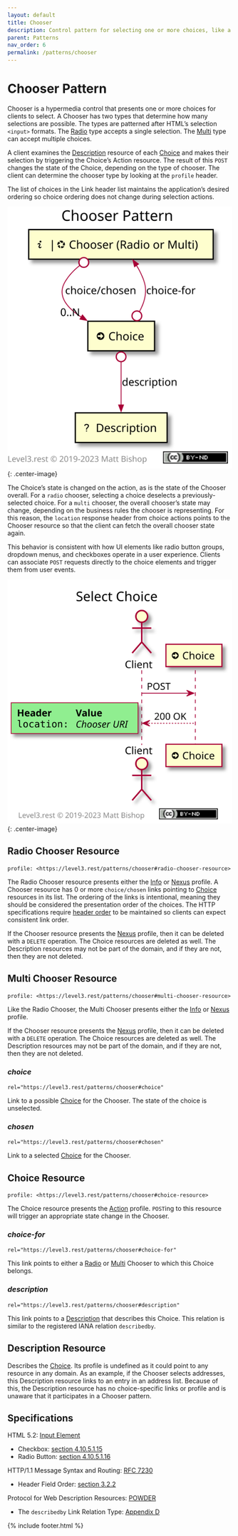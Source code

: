 ```yaml
---
layout: default
title: Chooser
description: Control pattern for selecting one or more choices, like a dropdown, a radio button or a checkbox.
parent: Patterns
nav_order: 6
permalink: /patterns/chooser
---
```

# Chooser Pattern

Chooser is a hypermedia control that presents one or more choices for clients to select. A Chooser has two types that determine how many selections are possible. The types are patterned after HTML’s selection `<input>` formats. The [Radio](#radio-chooser-resource) type accepts a single selection. The [Multi](#multi-chooser-resource) type can accept multiple choices.

A client examines the [Description](#description-resource) resource of each [Choice](#choice-resource) and makes their selection by triggering the Choice’s Action resource. The result of this `POST` changes the state of the Choice, depending on the type of chooser. The client can determine the chooser type by looking at the `profile` header.

The list of choices in the Link header list maintains the application’s desired ordering so choice ordering does not change during selection actions.

![](chooser/relations.svg){: .center-image}

The Choice’s state is changed on the action, as is the state of the Chooser overall. For a `radio` chooser, selecting a choice deselects a previously-selected choice. For a `multi` chooser, the overall chooser’s state may change, depending on the business rules the chooser is representing. For this reason, the `location` response header from choice actions points to the Chooser resource so that the client can fetch the overall chooser state again.

This behavior is consistent with how UI elements like radio button groups, dropdown menus, and checkboxes operate in a user experience. Clients can associate `POST` requests directly to the choice elements and trigger them from user events.

![](chooser/interactions.svg){: .center-image}

## Radio Chooser Resource

```
profile: <https://level3.rest/patterns/chooser#radio-chooser-resource>
```

The Radio Chooser resource presents either the [Info](../profiles/info.md) or [Nexus](../profiles/nexus.md) profile. A Chooser resource has 0 or more `choice/chosen` links pointing to [Choice](#choice-resource) resources in its list. The ordering of the links is intentional, meaning they should be considered the presentation order of the choices. The HTTP specifications require [header order](https://tools.ietf.org/html/rfc7230#section-3.2.2) to be maintained so clients can expect consistent link order.

If the Chooser resource presents the [Nexus](../profiles/nexus.md) profile, then it can be deleted with a `DELETE` operation. The Choice resources are deleted as well. The Description resources may not be part of the domain, and if they are not, then they are not deleted.

## Multi Chooser Resource

```
profile: <https://level3.rest/patterns/chooser#multi-chooser-resource>
```

Like the Radio Chooser, the Multi Chooser presents either the [Info](../profiles/info.md) or [Nexus](../profiles/nexus.md) profile.

If the Chooser resource presents the [Nexus](../profiles/nexus.md) profile, then it can be deleted with a `DELETE` operation. The Choice resources are deleted as well. The Description resources may not be part of the domain, and if they are not, then they are not deleted.

### *choice*

```
rel="https://level3.rest/patterns/chooser#choice"
```

Link to a possible [Choice](#choice-resource) for the Chooser. The state of the choice is unselected.

### *chosen*

```
rel="https://level3.rest/patterns/chooser#chosen"
```

Link to a selected [Choice](#choice-resource) for the Chooser.

## Choice Resource

```
profile: <https://level3.rest/patterns/chooser#choice-resource>
```

The Choice resource presents the [Action](../profiles/action.md) profile. `POST`ing to this resource will trigger an appropriate state change in the Chooser.

### *choice-for*

```
rel="https://level3.rest/patterns/chooser#choice-for"
```

This link points to either a [Radio](#radio-chooser-resource) or [Multi](#multi-chooser-resource) Chooser to which this Choice belongs.

### *description*

```
rel="https://level3.rest/patterns/chooser#description"
```

This link points to a [Description](#description-resource) that describes this Choice. This relation is similar to the registered IANA relation `describedby`.

## Description Resource

Describes the [Choice](#choice-resource). Its profile is undefined as it could point to any resource in any domain. As an example, if the Chooser selects addresses, this Description resource links to an entry in an address list. Because of this, the Description resource has no choice-specific links or profile and is unaware that it participates in a Chooser pattern.

## Specifications

HTML 5.2: [Input Element](https://www.w3.org/TR/html52/sec-forms.html#the-input-element)

- Checkbox: [section 4.10.5.1.15](https://www.w3.org/TR/html52/sec-forms.html#checkbox-state-typecheckbox)
- Radio Button: [section 4.10.5.1.16](https://www.w3.org/TR/html52/sec-forms.html#radio-button-state-typeradio)

HTTP/1.1 Message Syntax and Routing: [RFC 7230](https://tools.ietf.org/html/rfc7230)

- Header Field Order: [section 3.2.2](https://tools.ietf.org/html/rfc7230#section-3.2.2)

Protocol for Web Description Resources: [POWDER](https://www.w3.org/TR/powder-dr/)

- The `describedby` Link Relation Type: [Appendix D](https://www.w3.org/TR/powder-dr/#appD)

{% include footer.html %}
